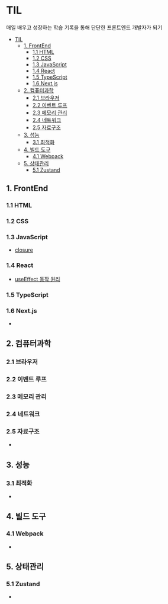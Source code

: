 # TIL

매일 배우고 성장하는 학습 기록을 통해
단단한 프론트엔드 개발자가 되기

- [TIL](#til)
  - [1. FrontEnd](#1-frontend)
    - [1.1 HTML](#11-html)
    - [1.2 CSS](#12-css)
    - [1.3 JavaScript](#13-javascript)
    - [1.4 React](#14-react)
    - [1.5 TypeScript](#15-typescript)
    - [1.6 Next.js](#16-nextjs)
  - [2. 컴퓨터과학](#2-컴퓨터과학)
    - [2.1 브라우저](#21-브라우저)
    - [2.2 이벤트 루프](#22-이벤트-루프)
    - [2.3 메모리 관리](#23-메모리-관리)
    - [2.4 네트워크](#24-네트워크)
    - [2.5 자료구조](#25-자료구조)
  - [3. 성능](#3-성능)
    - [3.1 최적화](#31-최적화)
  - [4. 빌드 도구](#4-빌드-도구)
    - [4.1 Webpack](#41-webpack)
  - [5. 상태관리](#5-상태관리)
    - [5.1 Zustand](#51-zustand)

## 1. FrontEnd
### 1.1 HTML

### 1.2 CSS

### 1.3 JavaScript
- [closure](frontend/javascript/closure.md)

### 1.4 React
- [useEffect 동작 원리](frontend/react/useEffect%20동작%20원리.md)

### 1.5 TypeScript

### 1.6 Next.js
- 

## 2. 컴퓨터과학
### 2.1 브라우저

### 2.2 이벤트 루프

### 2.3 메모리 관리

### 2.4 네트워크

### 2.5 자료구조
-

## 3. 성능
### 3.1 최적화
-

## 4. 빌드 도구
### 4.1 Webpack
-

## 5. 상태관리
### 5.1 Zustand
-
